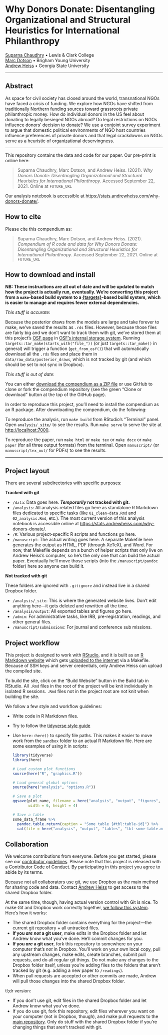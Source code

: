 
<!-- README.md is generated from README.Rmd. Please edit that file -->

# Why Donors Donate: Disentangling Organizational and Structural Heuristics for International Philanthropy

[Suparna Chaudhry](http://www.suparnachaudhry.com/) • Lewis & Clark
College  
[Marc Dotson](https://marriottschool.byu.edu/directory/details?id=50683)
• Brigham Young University  
[Andrew Heiss](https://www.andrewheiss.com) • Georgia State University

------------------------------------------------------------------------

## Abstract

As space for civil society has closed around the world, transnational
NGOs have faced a crisis of funding. We explore how NGOs have shifted
from traditionally Northern funding sources toward grassroots private
philanthropic money. How do individual donors in the US feel about
donating to legally besieged NGOs abroad? Do legal restrictions on NGOs
influence donors’ decision to donate? We use a conjoint survey
experiment to argue that domestic political environments of NGO host
countries influence preferences of private donors and that legal
crackdowns on NGOs serve as a heuristic of organizational deservingness.

------------------------------------------------------------------------

This repository contains the data and code for our paper. Our pre-print
is online here:

> Suparna Chaudhry, Marc Dotson, and Andrew Heiss. (2021). *Why Donors
> Donate: Disentangling Organizational and Structural Heuristics for
> International Philanthropy*. Accessed September 22, 2021. Online at
> `FUTURE_URL`

Our analysis notebook is accessible at
<https://stats.andrewheiss.com/why-donors-donate/>.

## How to cite

Please cite this compendium as:

> Suparna Chaudhry, Marc Dotson, and Andrew Heiss. (2021). *Compendium
> of R code and data for Why Donors Donate: Disentangling Organizational
> and Structural Heuristics for International Philanthropy*. Accessed
> September 22, 2021. Online at `FUTURE_URL`

## How to download and install

**NB: These instructions are all out of date and will be updated to
match how the project is actually run, eventually. We’re converting this
project from a `make`-based build system to a
[{targets}](https://books.ropensci.org/targets/)-based build system,
which is easier to manage and requires fewer external dependencies.**

*This stuff is accurate*:

Because the posterior draws from the models are large and take forever
to make, we’ve saved the results as `.rds` files. However, because those
files are fairly big and we don’t want to track them with git, we’ve
stored them at this project’s [OSF page](https://osf.io/r59xz/) in
[OSF’s internal storage system](https://osf.io/r59xz/files/). Running
`targets::tar_make(starts_with("file_"))` (or just `targets::tar_make()`
in general) will trigger a function (`get_from_osf()`) that will
automatically download all the `.rds` files and place them in
`data/raw_data/posterior_draws`, which is not tracked by git (and which
should be set to not sync in Dropbox).

*This stuff is out of date*:

You can either [download the compendium as a ZIP
file](/archive/master.zip) or use GitHub to clone or fork the compendium
repository (see the green “Clone or download” button at the top of the
GitHub page).

In order to reproduce this project, you’ll need to install the
compendium as an R package. After downloading the compendium, do the
following:

To reproduce the analysis, run `make build` from RStudio’s “Terminal”
panel. Open `analysis/_site/` to see the results. Run `make serve` to
serve the site at <http://localhost:7000>.

To reproduce the paper, run `make html` or `make tex` or `make docx` or
`make paper` (for all three output formats) from the terminal. Open
`manuscript/` (or `manuscript/tex_out/` for PDFs) to see the results.

------------------------------------------------------------------------

## Project layout

There are several subdirectories with specific purposes:

**Tracked with git**

-   `/data`: Data goes here. ***Temporarily* not tracked with git.**
-   `/analysis`: All analysis related files go here as standalone R
    Markdown files dedicated to specific tasks (like `01_clean-data.Rmd`
    and `02_analysis.Rmd`, etc.). The most current version of this
    analysis notebook is accessible online at
    <https://stats.andrewheiss.com/why-donors-donate/>.
-   `/R`: Various project-specific R scripts and functions go here.
-   `/manuscript`: The actual writing goes here. A separate Makefile
    here generates the output as HTML, PDF (through XeTeX), and Word.
    For now, that Makefile depends on a bunch of helper scripts that
    only live on Andrew Heiss’s computer, so he’s the only one that can
    build the actual paper. Eventually he’ll move those scripts (into
    the `/manuscript/pandoc` folder) here so anyone can build it.

**Not tracked with git**

These folders are ignored with `.gitignore` and instead live in a shared
Dropbox folder.

-   `/analysis/_site`: This is where the generated website lives. Don’t
    edit anything here—it gets deleted and rewritten all the time.
-   `/analysis/output`: All exported tables and figures go here.
-   `/admin`: For administrative tasks, like IRB, pre-registration,
    readings, and other general files.
-   `/manuscript/submissions`: For journal and conference sub missions.

## Project workflow

This project is designed to work with
[RStudio](https://www.rstudio.com/), and it is built as an [R Markdown
website](https://bookdown.org/yihui/rmarkdown/rmarkdown-site.html) which
gets [uploaded to the
internet](https://stats.andrewheiss.com/why-donors-donate/) via a
Makefile. Because of SSH keys and server credentials, only Andrew Heiss
can upload the compiled site.

To build the site, click on the “Build Website” button in the Build tab
in RStudio. All `.Rmd` files in the root of the project will be knit
individually in isolated R sessions. `.Rmd` files not in the project
root are not knit when building the site.

We follow a few style and workflow guidelines:

-   Write code in R Markdown files.

-   Try to follow the [tidyverse style
    guide](https://style.tidyverse.org/)

-   Use `here::here()` to specify file paths. This makes it easier to
    move work from the `sandbox` folder to an actual R Markdown file.
    Here are some examples of using it in scripts:

    ``` r
    library(tidyverse)
    library(here)

    # Load custom plot functions
    source(here("R", "graphics.R"))

    # Load general global options
    source(here("analysis", "options.R"))

    # Save a plot
    ggsave(plot_name, filename = here("analysis", "output", "figures", "figure1.pdf"), 
           width = 6, height = 4)

    # Save a table
    some_data_frame %>% 
      pandoc.table.return(caption = "Some table {#tbl:table-id}") %>% 
      cat(file = here("analysis", "output", "tables", "tbl-some-table.md"))
    ```

## Collaboration

We welcome contributions from everyone. Before you get started, please
see our [contributor guidelines](CONTRIBUTING.md). Please note that this
project is released with a [Contributor Code of Conduct](CONDUCT.md). By
participating in this project you agree to abide by its terms.

Because not all collaborators use git, we use Dropbox as the main method
for sharing code and data. Contact [Andrew
Heiss](mailto:andrew@andrewheiss.com) to get access to the shared
Dropbox folder.

At the same time, though, having actual version control with Git is
nice. To make Git and Dropbox work correctly together, [we follow this
system](http://www.math.cmu.edu/~gautam/sj/blog/20160406-dropbox-git.html).
Here’s how it works:

-   The shared Dropbox folder contains everything for the project—the
    current git repository + all untracked files.
-   **If you *are not* a git user**, make edits in the Dropbox folder
    and let Andrew know what you’ve done. He’ll commit changes for you.
-   **If you *are* a git user**, fork this repository to somewhere on
    your computer that’s *not* in Dropbox. You’ll work on your own local
    copy, pull any upstream changes, make edits, create branches, submit
    pull requests, and do all regular git things. Do not make any
    changes to the Dropbox folder itself, unless you’re adding files to
    the folders that aren’t tracked by git (e.g. adding a new paper to
    `/readings`).
-   When pull requests are accepted or other commits are made, Andrew
    will pull those changes into the shared Dropbox folder.

tl;dr version:

-   If you don’t use git, edit files in the shared Dropbox folder and
    let Andrew know what you’ve done.
-   If you do use git, fork this repository, edit files wherever you
    want on your computer (not in Dropbox, though), and make pull
    requests to the [main
    repository](https://github.com/andrewheiss/why-donors-donate). Only
    do stuff with the shared Dropbox folder if you’re changing things
    that aren’t tracked with git.
